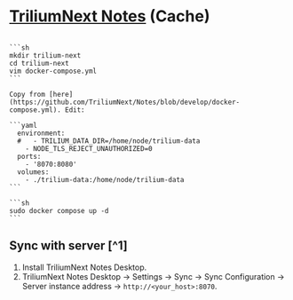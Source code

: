 # [TriliumNext Notes](https://github.com/TriliumNext/Notes) (Cache)

````{tab} Docker compose

```sh
mkdir trilium-next
cd trilium-next
vim docker-compose.yml
```

Copy from [here](https://github.com/TriliumNext/Notes/blob/develop/docker-compose.yml). Edit:

```yaml
  environment:
  #   - TRILIUM_DATA_DIR=/home/node/trilium-data
  	- NODE_TLS_REJECT_UNAUTHORIZED=0
  ports:
  	- '8070:8080'
  volumes:
  	- ./trilium-data:/home/node/trilium-data
```

```sh
sudo docker compose up -d
```
````

## Sync with server [^1]

1. Install TriliumNext Notes Desktop.
2. TriliumNext Notes Desktop → Settings → Sync → Sync Configuration → Server instance address → `http://<your_host>:8070`.

[1^]: [Synchronization](https://triliumnext.github.io/Docs/Wiki/synchronization.html)